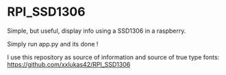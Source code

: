 # RPI_SSD1306
Simple, but useful, display info using a SSD1306 in a raspberry.

Simply run app.py and its done !

I use this repository as source of information and source of true type fonts: https://github.com/xxlukas42/RPI_SSD1306

